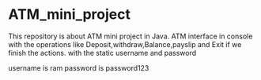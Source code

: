 # ATM_mini_project
This repository is about ATM mini project in Java.
ATM interface in console with the operations like Deposit,withdraw,Balance,payslip and Exit if we finish the actions. with the static username and password

username is ram
password is password123
